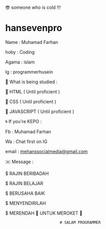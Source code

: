 😎 someone who is cold !!!


# hansevenpro

Name : Muhamad Farhan 

hoby : Coding

Agama : islam

Ig : programmerhusein



🔎 What is being studied :


👑 HTML                        ( Until proficient )

👑 CSS                         ( Until proficient )

👑 JAVASCRIPT                  ( Until proficient )



🌀 If you're KEPO : 


Fb : Muhamad Farhan

Wa : Chat first on IG 

email : mehanssocialmedia@gmail.com



✉️ Message :


$ RAJIN BERIBADAH

$ RAJIN BELAJAR

$ BERUSAHA BAIK

$ MENYENDIRILAH

$ MERENDAH 🚮 UNTUK MEROKET 🚀



                            # SALAM PROGRAMMER
